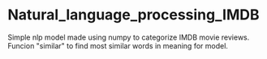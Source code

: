 # Natural_language_processing_IMDB
Simple nlp model made using numpy to categorize IMDB movie reviews. Funcion "similar" to find most similar words in meaning for model.
